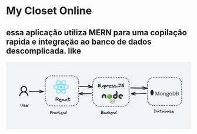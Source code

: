 # My Closet Online

<h2>essa aplicação utiliza MERN para uma copilação rapida e integração ao banco de dados descomplicada. like</h2>

![MERNSTACK](MERNFLOW.png)

